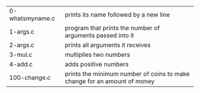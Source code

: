 <table>
<tr>
	<td>0-whatsmyname.c</td>
	<td>prints its name followed by a new line</td>
</tr>
<tr>
	<td>1-args.c</td>
	<td>program that prints the number of arguments passed into it</td>
</tr>
<tr>
	<td>2-args.c</td>
	<td>prints all arguments it receives</td>
</tr>
<tr>
	<td>3-mul.c</td>
	<td>multiplies two numbers</td>
</tr>
<tr>
	<td>4-add.c</td>
	<td>adds positive numbers</td>
</tr>
<tr>
	<td>100-change.c</td>
	<td>prints the minimum number of coins to make change for an amount of money</td>
</tr>
</table>
